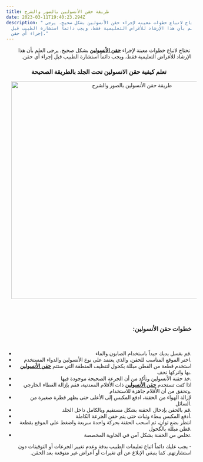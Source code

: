 ```yaml
---
title: طريقة حقن الأنسولين بالصور والشرح
date: 2023-03-11T19:40:23.294Z
description: " تحتاج لاتباع خطوات معينة لإجراء حقن الأنسولين بشكل صحيح. يرجى
  العلم بأن هذا الإرشاد للأغراض التعليمية فقط، ويجب دائماً استشارة الطبيب قبل
  إجراء أي حقن."
---
```

<p dir="rtl" style="text-align: right;">&nbsp;تحتاج لاتباع خطوات معينة لإجراء <b><a href="https://4u.blogspot.com/2023/03/method-injection-insulin-pictures-explain.html">حقن الأنسولين</a></b> بشكل صحيح. يرجى العلم بأن هذا الإرشاد للأغراض التعليمية فقط، ويجب دائماً استشارة الطبيب قبل إجراء أي حقن.</p><h3 dir="rtl" style="text-align: center;">تعلم كيفية حقن الانسولين تحت الجلد بالطريقة الصحيحة</h3><p dir="rtl" style="text-align: right;"></p><div class="separator" style="clear: both; text-align: center;"><a href="https://blogger.googleusercontent.com/img/b/R29vZ2xl/AVvXsEhpRWZh-KFZd1zIYKFB1V4mWBaNpL84QIPGHqWFq0yXb5DA8FYssdFGYoytStFKyXTQbSvfLRta4-y9AOZ1y9eWOlavCKrP4IfMO98xGVDwHYpQl2PN2O5vt6u-TrGiNT4LDsuUG7npcpRRuRUlZ59e5zVg1IIjSNT6sK90ZiWaOPKH0D36FsuI1MEy/s800/method-injection-insulin-%20pictures-explain.jpg" style="margin-left: 1em; margin-right: 1em;"><img alt="طريقة حقن الأنسولين بالصور والشرح" border="0" data-original-height="737" data-original-width="800" height="590" src="https://blogger.googleusercontent.com/img/b/R29vZ2xl/AVvXsEhpRWZh-KFZd1zIYKFB1V4mWBaNpL84QIPGHqWFq0yXb5DA8FYssdFGYoytStFKyXTQbSvfLRta4-y9AOZ1y9eWOlavCKrP4IfMO98xGVDwHYpQl2PN2O5vt6u-TrGiNT4LDsuUG7npcpRRuRUlZ59e5zVg1IIjSNT6sK90ZiWaOPKH0D36FsuI1MEy/w640-h590/method-injection-insulin-%20pictures-explain.jpg" title="طريقة حقن الأنسولين بالصور والشرح" width="640" /></a></div><br /><p></p><p dir="rtl" style="text-align: right;"><br /></p><h3 dir="rtl" style="text-align: right;">خطوات حقن الأنسولين:</h3><p dir="rtl" style="text-align: right;"><br /></p><p dir="rtl" style="text-align: right;"></p><ul style="text-align: right;"><li>قم بغسل يديك جيداً باستخدام الصابون والماء.</li><li>اختر الموقع المناسب للحقن، والذي يعتمد على نوع الأنسولين والدواء المستخدم.</li><li>استخدم قطعة من القطن مبللة بكحول لتنظيف المنطقة التي ستتم <b><a href="https://4u.blogspot.com/2023/03/method-injection-insulin-pictures-explain.html">حقن الأنسولين</a></b> بها واتركها تجف.</li><li>خذ حقنة الأنسولين وتأكد من أن الجرعة الصحيحة موجودة فيها.</li><li>اذا كنت تستخدم <b><a href="https://4u.blogspot.com/2023/03/method-injection-insulin-pictures-explain.html">حقن الأنسولين</a></b> ذات الأقلام المعدنية، فقم بإزالة الغطاء الخارجي وتحقق من أن الأقلام جاهزة للاستخدام.</li><li>لإزالة الهواء من الحقنة، ادفع المكبس إلى الأعلى حتى يظهر قطرة صغيرة من السائل.</li><li>قم بالحقن بإدخال الحقنة بشكل مستقيم وبالكامل داخل الجلد.</li><li>أدفع المكبس ببطء وثبات حتى يتم حقن الجرعة الكاملة.</li><li>انتظر بضع ثوانٍ، ثم اسحب الحقنة بحركة واحدة سريعة واضغط على الموقع بقطعة قطن مبللة بالكحول.</li><li>تخلص من الحقنة بشكل آمن في الحاوية المخصصة.</li></ul><p></p><p dir="rtl" style="text-align: right;">- يجب عليك دائماً اتباع تعليمات الطبيب بدقة وعدم تغيير الجرعات أو التوقيتات دون استشارتهم. كما ينبغي الإبلاغ عن أي تغيرات أو أعراض غير متوقعة بعد الحقن.</p>